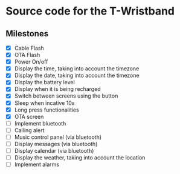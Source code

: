 # Source code for the T-Wristband

## Milestones
- [x] Cable Flash
- [x] OTA Flash
- [x] Power On/off
- [x] Display the time, taking into account the timezone
- [x] Display the date, taking into account the timezone
- [x] Display the battery level
- [x] Display when it is being recharged
- [x] Switch between screens using the button
- [x] Sleep when incative 10s
- [x] Long press functionalities
- [x] OTA screen
- [ ] Implement bluetooth
- [ ] Calling alert
- [ ] Music control panel (via bluetooth)
- [ ] Display messages (via bluetooth)
- [ ] Display calendar (via bluetooth)
- [ ] Display the weather, taking into account the location
- [ ] Implement alarms
